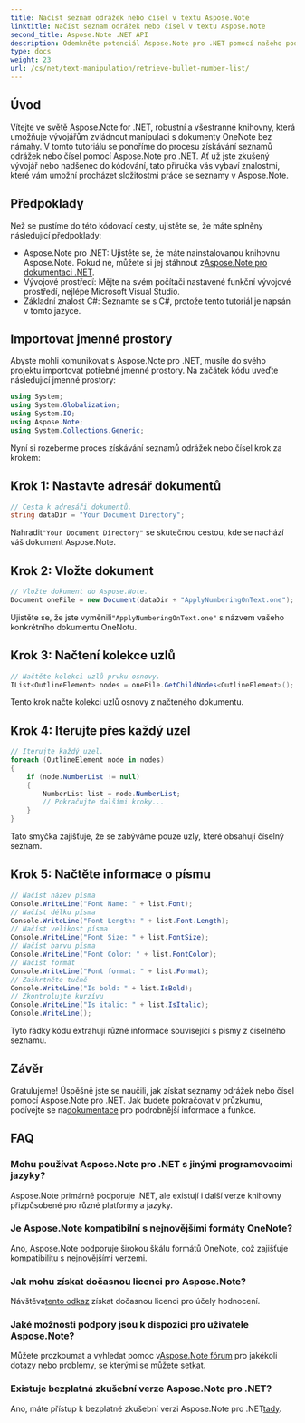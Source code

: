```yaml
---
title: Načíst seznam odrážek nebo čísel v textu Aspose.Note
linktitle: Načíst seznam odrážek nebo čísel v textu Aspose.Note
second_title: Aspose.Note .NET API
description: Odemkněte potenciál Aspose.Note pro .NET pomocí našeho podrobného průvodce pro získávání seznamů odrážek nebo čísel. Zvyšte své dovednosti v manipulaci s dokumenty ve OneNotu!
type: docs
weight: 23
url: /cs/net/text-manipulation/retrieve-bullet-number-list/
---
```

## Úvod
Vítejte ve světě Aspose.Note for .NET, robustní a všestranné knihovny, která umožňuje vývojářům zvládnout manipulaci s dokumenty OneNote bez námahy. V tomto tutoriálu se ponoříme do procesu získávání seznamů odrážek nebo čísel pomocí Aspose.Note pro .NET. Ať už jste zkušený vývojář nebo nadšenec do kódování, tato příručka vás vybaví znalostmi, které vám umožní procházet složitostmi práce se seznamy v Aspose.Note.
## Předpoklady
Než se pustíme do této kódovací cesty, ujistěte se, že máte splněny následující předpoklady:
-  Aspose.Note pro .NET: Ujistěte se, že máte nainstalovanou knihovnu Aspose.Note. Pokud ne, můžete si jej stáhnout z[Aspose.Note pro dokumentaci .NET](https://reference.aspose.com/note/net/).
- Vývojové prostředí: Mějte na svém počítači nastavené funkční vývojové prostředí, nejlépe Microsoft Visual Studio.
- Základní znalost C#: Seznamte se s C#, protože tento tutoriál je napsán v tomto jazyce.
## Importovat jmenné prostory
Abyste mohli komunikovat s Aspose.Note pro .NET, musíte do svého projektu importovat potřebné jmenné prostory. Na začátek kódu uveďte následující jmenné prostory:
```csharp
using System;
using System.Globalization;
using System.IO;
using Aspose.Note;
using System.Collections.Generic;
```
Nyní si rozeberme proces získávání seznamů odrážek nebo čísel krok za krokem:
## Krok 1: Nastavte adresář dokumentů
```csharp
// Cesta k adresáři dokumentů.
string dataDir = "Your Document Directory";
```
 Nahradit`"Your Document Directory"` se skutečnou cestou, kde se nachází váš dokument Aspose.Note.
## Krok 2: Vložte dokument
```csharp
// Vložte dokument do Aspose.Note.
Document oneFile = new Document(dataDir + "ApplyNumberingOnText.one");
```
 Ujistěte se, že jste vyměnili`"ApplyNumberingOnText.one"` s názvem vašeho konkrétního dokumentu OneNotu.
## Krok 3: Načtení kolekce uzlů
```csharp
// Načtěte kolekci uzlů prvku osnovy.
IList<OutlineElement> nodes = oneFile.GetChildNodes<OutlineElement>();
```
Tento krok načte kolekci uzlů osnovy z načteného dokumentu.
## Krok 4: Iterujte přes každý uzel
```csharp
// Iterujte každý uzel.
foreach (OutlineElement node in nodes)
{
    if (node.NumberList != null)
    {
        NumberList list = node.NumberList;
        // Pokračujte dalšími kroky...
    }
}
```
Tato smyčka zajišťuje, že se zabýváme pouze uzly, které obsahují číselný seznam.
## Krok 5: Načtěte informace o písmu
```csharp
// Načíst název písma
Console.WriteLine("Font Name: " + list.Font);
// Načíst délku písma
Console.WriteLine("Font Length: " + list.Font.Length);
// Načíst velikost písma
Console.WriteLine("Font Size: " + list.FontSize);
// Načíst barvu písma
Console.WriteLine("Font Color: " + list.FontColor);
// Načíst formát
Console.WriteLine("Font format: " + list.Format);
// Zaškrtněte tučně
Console.WriteLine("Is bold: " + list.IsBold);
// Zkontrolujte kurzívu
Console.WriteLine("Is italic: " + list.IsItalic);
Console.WriteLine();
```
Tyto řádky kódu extrahují různé informace související s písmy z číselného seznamu.
## Závěr
 Gratulujeme! Úspěšně jste se naučili, jak získat seznamy odrážek nebo čísel pomocí Aspose.Note pro .NET. Jak budete pokračovat v průzkumu, podívejte se na[dokumentace](https://reference.aspose.com/note/net/) pro podrobnější informace a funkce.
## FAQ
### Mohu používat Aspose.Note pro .NET s jinými programovacími jazyky?
Aspose.Note primárně podporuje .NET, ale existují i další verze knihovny přizpůsobené pro různé platformy a jazyky.
### Je Aspose.Note kompatibilní s nejnovějšími formáty OneNote?
Ano, Aspose.Note podporuje širokou škálu formátů OneNote, což zajišťuje kompatibilitu s nejnovějšími verzemi.
### Jak mohu získat dočasnou licenci pro Aspose.Note?
 Návštěva[tento odkaz](https://purchase.aspose.com/temporary-license/) získat dočasnou licenci pro účely hodnocení.
### Jaké možnosti podpory jsou k dispozici pro uživatele Aspose.Note?
 Můžete prozkoumat a vyhledat pomoc v[Aspose.Note fórum](https://forum.aspose.com/c/note/28) pro jakékoli dotazy nebo problémy, se kterými se můžete setkat.
### Existuje bezplatná zkušební verze Aspose.Note pro .NET?
 Ano, máte přístup k bezplatné zkušební verzi Aspose.Note pro .NET[tady](https://releases.aspose.com/).